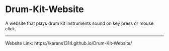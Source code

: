 # Drum-Kit-Website
A website that plays drum kit instruments sound on key press or mouse click.
<hr>
Website Link:
https://karans1314.github.io/Drum-Kit-Website/
